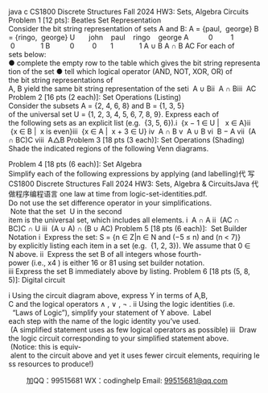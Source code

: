 java c
CS1800 Discrete Structures
Fall 2024
HW3: Sets, Algebra  Circuits
Problem 1 [12 pts]: Beatles Set Representation
Consider the bit string representation of sets A and B:
A = {paul,  george}
B = {ringo,  george}
U       john    paul    ringo    george
A          0         1       0             1
B          0         0       1             1
A ∪ B
A ∩ B
AC
For each of sets below:
● complete the empty row to the table which gives the bit string representation of the set
● tell which logical operator (AND, NOT, XOR, OR) of the bit string representations of A, B yield the same bit string representation of the seti  A ∪ Bii  A ∩ Biii  AC
Problem 2 [16 pts (2 each)]: Set Operations (Listing)
Consider the subsets A = {2, 4, 6, 8} and B = {1, 3, 5} of the universal set U = {1, 2, 3, 4, 5, 6, 7, 8, 9}. Express each of the following sets as an explicit list (e.g.  {3, 5, 6}).i  {x − 1 ∈ U |   x ∈ A}ii  {x ∈ B |  x is even}iii  {x ∈ A |  x + 3 ∈ U}
iv  A ∩ B
v  A ∪ B
vi  B − A
vii  (A ∩ BC)C
viii  A△B
Problem 3 [18 pts (3 each)]: Set Operations (Shading)
Shade the indicated regions of the following Venn diagrams.

Problem 4 [18 pts (6 each)]: Set Algebra
Simplify each of the following expressions by applying (and labelling)代 写CS1800 Discrete Structures Fall 2024 HW3: Sets, Algebra & CircuitsJava
代做程序编程语言 one law at time from logic-set-identities.pdf. Do not use the set difference operator in your simplifications.  Note that the set  U in the second
item is the universal set, which includes all elements.
i  A ∩ A
ii  (AC ∩ BC)C ∩ U
iii  (A ∪ A) ∩ (B ∪ AC)
Problem 5 [18 pts (6 each)]:  Set Builder Notation
i  Express the set:
S = {n ∈ Z|n ∈ N and (−5 ≤ n) and (n < 7)}
by explicitly listing each item in a set (e.g.  {1, 2, 3}). We assume that 0 ∈ N above.
ii  Express the set B of all integers whose fourth-power (i.e., x4 ) is either 16 or 81 using set builder notation.
iii Express the set B immediately above by listing.
Problem 6 [18 pts (5, 8, 5)]: Digital circuit

i Using the circuit diagram above, express Y in terms of A,B, C and the logical operators ∧ , ∨ , ¬ .
ii Using the logic identities (i.e.   “Laws of Logic”), simplify your statement of Y above.  Label each step with the name of the logic identity you’ve used.  (A simplified statement uses as few logical operators as possible)
iii  Draw the logic circuit corresponding to your simplified statement above.  (Notice: this is equiv- alent to the circuit above and yet it uses fewer circuit elements, requiring less resources to produce!)





         
加QQ：99515681  WX：codinghelp  Email: 99515681@qq.com

